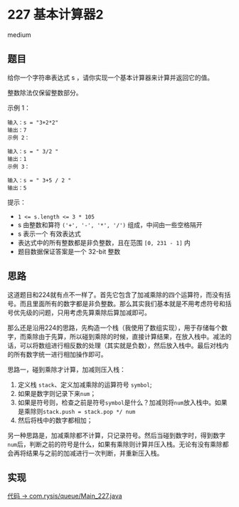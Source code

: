 # 227 基本计算器2

medium

## 题目

给你一个字符串表达式 s ，请你实现一个基本计算器来计算并返回它的值。

整数除法仅保留整数部分。


示例 1：
```
输入：s = "3+2*2"
输出：7
示例 2：

输入：s = " 3/2 "
输出：1
示例 3：

输入：s = " 3+5 / 2 "
输出：5
```

提示：

- `1 <= s.length <= 3 * 105`
- s 由整数和算符 `('+', '-', '*', '/')` 组成，中间由一些空格隔开
- s 表示一个 有效表达式
- 表达式中的所有整数都是非负整数，且在范围 `[0, 231 - 1]` 内
- 题目数据保证答案是一个 32-bit 整数

## 思路

这道题目和224就有点不一样了。首先它包含了加减乘除的四个运算符，而没有括号。而且里面所有的数字都是非负整数。那么其实我们基本就是不用考虑符号和括号优先级的问题，只用考虑先算乘除后算加减即可。

那么还是沿用224的思路，先构造一个栈（我使用了数组实现），用于存储每个数字，而乘除由于先算，所以碰到乘除的时候，直接计算结果，在放入栈中。减法的话，可以将数组进行相反数的处理（其实就是负数），然后放入栈中。最后对栈内的所有数字统一进行相加操作即可。

思路一，碰到乘除才计算，加减则压入栈：
1. 定义栈 `stack`、定义加减乘除的运算符号 `symbol`;
2. 如果是数字则记录下来`num`；
3. 如果是符号则，检查之前是符号`symbol`是什么？加减则将`num`放入栈中。如果是乘除则`stack.push = stack.pop */ num`
4. 然后将栈中的数字都相加；

另一种思路是，加减乘除都不计算，只记录符号。然后当碰到数字时，得到数字`num`后，判断之前的符号是什么，如果有乘除则计算并压入栈。无论有没有乘除都会再将结果与之前的加减进行一次判断，并重新压入栈。

## 实现

[代码 -> com.rysis/queue/Main_227.java](../../src/com/rysis/queue/Main_227.java)